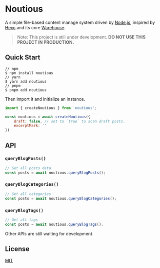 # Noutious

A simple file-based content manage system driven by [Node.js](https://nodejs.org), inspired by [Hexo](https://hexo.io) and its core [Warehouse](https://github.com/hexojs/warehouse).

> Note: This project is still under development. **DO NOT USE THIS PROJECT IN PRODUCTION.**

## Quick Start

```
// npm
$ npm install noutious
// yarn
$ yarn add noutious
// pnpm
$ pnpm add noutious
```

Then import it and initialize an instance.

```js
import { createNoutious } from 'noutious';

const noutious = await createNoutious({
	draft: false, // set to `true` to scan draft posts.
	excerptMark: ''
})
```

## API

### `queryBlogPosts()`

```js
// Get all posts data
const posts = await noutious.queryBlogPosts();
```

### `queryBlogCategories()`

```js
// Get all categories
const posts = await noutious.queryBlogCategories();
```

### `queryBlogTags()`

```js
// Get all tags
const posts = await noutious.queryBlogTags();
```

Other APIs are still waiting for development.

## License

[MIT](https://github.com/s-complex/noutious/blob/main/LICENSE)
